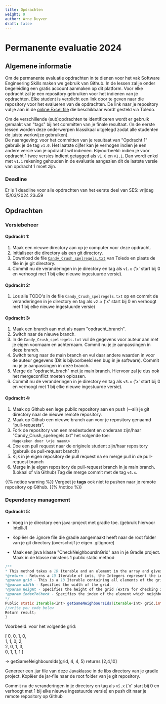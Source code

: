 ```yaml
---
title: Opdrachten
weight: 9
author: Arne Duyver
draft: false
---
```

# Permanente evaluatie 2024
## Algemene informatie
Om de permanente evaluatie opdrachten in te dienen voor het vak Software Engineering Skills maken we gebruik van Github. In de lessen zal je onder begeleiding een gratis account aanmaken op dit platform. Voor elke opdracht zal je een repository gebruiken voor het indienen van je opdrachten. Elke student is verplicht een link door te geven naar die repository voor het evalueren van de opdrachten. 
De link naar je repository vul je aan in de [online Excel file](link_naar_file) die beschikbaar wordt gesteld via Toledo. 

Om de verschillende (sub)opdrachten te identificeren wordt er gebruik gemaakt van "tags" bij het committen van je finale resultaat. (In de eerste lessen worden deze onderwerpen klassikaal uitgelegd zodat alle studenten de juiste werkwijze gebruiken).  
De naamgeving: voor het committen van je resultaat van "Opdracht 1" gebruik je de tag `v1.0`. Het laatste cijfer kan je verhogen indien je een andere versie van je opdracht wil indienen. Bijvoorbeeld: indien je voor opdracht 1 twee versies indient getagged als `v1.0` en `v1.1`. Dan wordt enkel met `v1.1` rekening gehouden in de evaluatie aangezien dit de laatste versie van opdracht 1 moet zijn.  

### Deadline 
Er is 1 deadline voor alle opdrachten van het eerste deel van SES: vrijdag 15/03/2024 23u59 

## Opdrachten

### Versiebeheer
#### Opdracht 1:
1. Maak een nieuwe directory aan op je computer voor deze opdracht. 
2. Initialiseer die directory als een git directory. 
3. Download de file [`Candy_Crush_spelregels.txt`](/files/Candy_Crush_spelregels.txt) van Toledo en plaats de file in je git directory.
4. Commit nu de veranderingen in je directory en tag als `v1.x` ('x' start bij 0 en verhoogt met 1 bij elke nieuwe ingestuurde versie). 
#### Opdracht 2:
1. Los alle TODO's in de file `Candy_Crush_spelregels.txt` op en commit de veranderingen in je directory en tag als `v2.x` ('x' start bij 0 en verhoogt met 1 bij elke nieuwe ingestuurde versie)
#### Opdracht 3:
1. Maak een branch aan met als naam "opdracht_branch".
2. Switch naar de nieuwe branch.
3. In de `Candy_Crush_spelregels.txt` vul de gegevens voor auteur aan met je eigen voornaam en achternaam. Commit nu je je aanpassingen in deze branch.
4. Switch terug naar de main branch en vul daar andere waarden in voor de auteur gegevens (Dit is bijvoorbeeld een bug in je software). Commit nu je je aanpassingen in deze branch.
5. Merge de "opdracht_brach" met je main branch. Hiervoor zal je dus ook het mergeconflict moeten oplossen.
6. Commit nu de veranderingen in je directory en tag als `v3.x` ('x' start bij 0 en verhoogt met 1 bij elke nieuwe ingestuurde versie). 
#### Opdracht 4:
1. Maak op Github een lege public repository aan en push (--all) je git directory naar de nieuwe remote repository. 
2. Maak op Github een nieuwe branch aan voor je repository genaamd “pull-requests”.
3. Fork de repository van een medestudent en onderaan zijn/haar "Candy_Crush_spelregels.txt" het volgende toe:<br/> 
`Nagekeken door \<je naam\>`<br/>
4. Doe een pull request naar de originele student zijn/haar repository (gebruik de pull-request branch) 
5. Kijk in je eigen repository de pull request na en merge pull in de pull-request branch 
6. Merge in je eigen repository de pull-request branch in je main branch. (Lokaal of via Github) Tag die merge commit met de tag `v4.x`.

{{% notice warning %}}
Vergeet je **tags** ook niet te pushen naar je remote repository op Github.
{{% /notice %}}

### Dependency management
#### Opdracht 5:
- Voeg in je directory een java-project met gradle toe. (gebruik hiervoor IntelliJ) 
- Kopiëer de .ignore file die gradle aangemaakt heeft naar de root folder van je git directory (overschrijf je eigen .gitignore)

- Maak een java klasse "CheckNeighboursInGrid" aan in je Gradle project. Maak in de klasse minstens 1 public static method: 

```java
/** 
* This method takes a 1D Iterable and an element in the array and gives back an iterable containing the indexes of all neighbours with the same value as the specified element 
*@return - Returns a 1D Iterable of ints, the Integers represent the indexes of all neighbours with the same value as the specified element on index 'indexToCheck'. 
*@param grid - This is a 1D Iterable containing all elements of the grid. The elements are integers. 
*@param width - Specifies the width of the grid. 
*@param height - Specifies the height of the grid (extra for checking if 1D grid is complete given the specified width) 
*@param indexToCheck - Specifies the index of the element which neighbours that need to be checked 
*/ 
Public static Iterable<Int> getSameNeighboursIds(Iterable<Int> grid,int width, int height, int indexToCheck){ 
//write you code below 
Return result; 
} 
``` 

Voorbeeld: voor het volgende grid: 

[ 0, 0, 1, 0, <br>
  1, 1, 0, 2, <br>
  2, 0, 1, 3, <br>
  0, 1, 1, 1 ] 

-> getSameNeighboursIds(grid, 4, 4, 5) returns [2,4,10] 

Genereer een .jar file van deze Javaklasse in de libs directory van je gradle project. Kopiëer de jar-file naar de root folder van je git repository. 

Commit nu de veranderingen in je directory en tag als `v5.x` ('x' start bij 0 en verhoogt met 1 bij elke nieuwe ingestuurde versie) en push dit naar je remote repository op Github 
